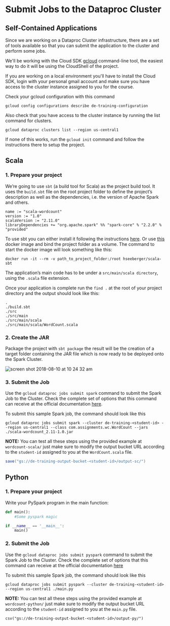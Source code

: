 # Submit Jobs to the Dataproc Cluster

## Self-Contained Applications

Since we are working on a Dataproc Cluster infrastructure, there are a set of tools available so that you can submit the application to the cluster and perform some jobs.

We'll be working with the Cloud SDK [gcloud](https://cloud.google.com/sdk/gcloud/reference/dataproc/jobs/submit/) command-line tool, the easiest way to do it will be using the CloudShell of the project.

If you are working on a local environment you'll have to install the Cloud SDK, login with your personal gmail account and make sure you have access to the cluster instance assigned to you for the course.

Check your gcloud configuration with this command

```gcloud config configurations describe de-training-configuration```

Also check that you have access to the cluster instance by running the list command for clusters.

```gcloud dataproc clusters list --region us-central1```

If none of this works, run the ```gcloud init``` command and follow the instructions there to setup the project.



## Scala

### 1. Prepare your project

We’re going to use ```sbt``` (a build tool for Scala) as the project build tool. It uses the ```build.sbt``` file on the root project folder to define the project’s description as well as the dependencies, i.e. the version of Apache Spark and others.

```
name := "scala-wordcount"
version := "1.0"
scalaVersion := "2.11.0"
libraryDependencies += "org.apache.spark" %% "spark-core" % "2.2.0" % "provided"
```

To use sbt you can either install it following the instructions [here](https://www.scala-sbt.org/1.0/docs/Setup.html). Or use [this](https://hub.docker.com/r/hseeberger/scala-sbt/) docker image and bind the project folder as a volume. The command to start the docker image will look something like this:

```docker run -it --rm -v path_to_project_folder:/root hseeberger/scala-sbt```

The application’s main code has to be under a ```src/main/scala directory```, using the ```.scala``` file extension.

Once your application is complete run the ```find .``` at the root of your project directory and the output should look like this:

```
.
./build.sbt
./src
./src/main
./src/main/scala
./src/main/scala/WordCount.scala
```

### 2. Create the JAR

Package the project with ```sbt package``` the result will be the creation of a target folder containing the JAR file which is now ready to be deployed onto the Spark Cluster.

![screen shot 2018-08-10 at 10 24 32 am](https://user-images.githubusercontent.com/40369995/43966474-9fe1d32e-9c87-11e8-92f4-d5d31d13f789.png)


### 3. Submit the Job

Use the ```gcloud dataproc jobs submit spark``` command to submit the Spark Job to the Cluster. Check the complete set of options that this command can receive at the official documentation  [here](https://cloud.google.com/sdk/gcloud/reference/dataproc/jobs/submit/spark).

To submit this sample Spark job, the command should look like this

```gcloud dataproc jobs submit spark --cluster de-training-<student-id> --region us-central1 --class com.assignments.wc.WordCount --jars ./scala-wordcount_2.11-1.0.jar```

**NOTE:** You can test all these steps using the provided example at ```wordcount-scala/``` just make sure to modify the output bucket URL according to the ```student-id``` assigned to you at the ```WordCount.scala``` file.

```scala
save("gs://de-training-output-bucket-<student-id>/output-sc/")
```

## Python

### 1. Prepare your project

Write your PySpark program in the main function:

```python
def main():
    #Some pyspark magic

if __name__ == '__main__':
    main()
```

### 2. Submit the Job

Use the ```gcloud dataproc jobs submit pyspark``` command to submit the Spark Job to the Cluster. Check the complete set of options that this command can receive at the official documentation [here](https://cloud.google.com/sdk/gcloud/reference/dataproc/jobs/submit/pyspark)


To submit this sample Spark job, the command should look like this

```gcloud dataproc jobs submit pyspark --cluster de-training-<student-id> --region us-central1 ./main.py```


**NOTE:** You can test all these steps using the provided example at ```wordcount-python/``` just make sure to modify the output bucket URL according to the ```student-id``` assigned to you at the ```main.py``` file.

```csv("gs://de-training-output-bucket-<student-id>/output-py/")```
